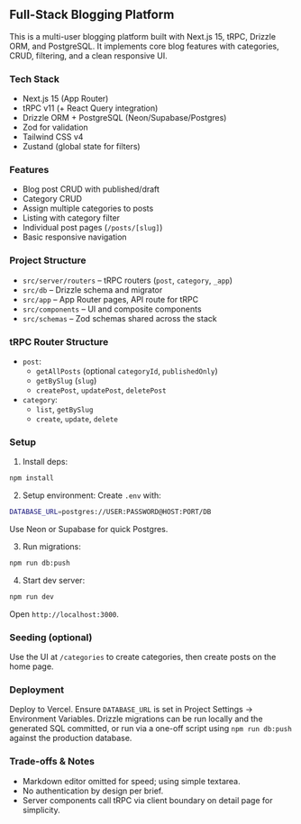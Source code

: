 ## Full-Stack Blogging Platform

This is a multi-user blogging platform built with Next.js 15, tRPC, Drizzle ORM, and PostgreSQL. It implements core blog features with categories, CRUD, filtering, and a clean responsive UI.

### Tech Stack
- Next.js 15 (App Router)
- tRPC v11 (+ React Query integration)
- Drizzle ORM + PostgreSQL (Neon/Supabase/Postgres)
- Zod for validation
- Tailwind CSS v4
- Zustand (global state for filters)

### Features
- Blog post CRUD with published/draft
- Category CRUD
- Assign multiple categories to posts
- Listing with category filter
- Individual post pages (`/posts/[slug]`)
- Basic responsive navigation

### Project Structure
- `src/server/routers` – tRPC routers (`post`, `category`, `_app`)
- `src/db` – Drizzle schema and migrator
- `src/app` – App Router pages, API route for tRPC
- `src/components` – UI and composite components
- `src/schemas` – Zod schemas shared across the stack

### tRPC Router Structure
- `post`:
  - `getAllPosts` (optional `categoryId`, `publishedOnly`)
  - `getBySlug` (`slug`)
  - `createPost`, `updatePost`, `deletePost`
- `category`:
  - `list`, `getBySlug`
  - `create`, `update`, `delete`

### Setup
1. Install deps:
```bash
npm install
```
2. Setup environment:
Create `.env` with:
```bash
DATABASE_URL=postgres://USER:PASSWORD@HOST:PORT/DB
```
Use Neon or Supabase for quick Postgres.

3. Run migrations:
```bash
npm run db:push
```

4. Start dev server:
```bash
npm run dev
```

Open `http://localhost:3000`.

### Seeding (optional)
Use the UI at `/categories` to create categories, then create posts on the home page.

### Deployment
Deploy to Vercel. Ensure `DATABASE_URL` is set in Project Settings → Environment Variables. Drizzle migrations can be run locally and the generated SQL committed, or run via a one-off script using `npm run db:push` against the production database.

### Trade-offs & Notes
- Markdown editor omitted for speed; using simple textarea.
- No authentication by design per brief.
- Server components call tRPC via client boundary on detail page for simplicity.
